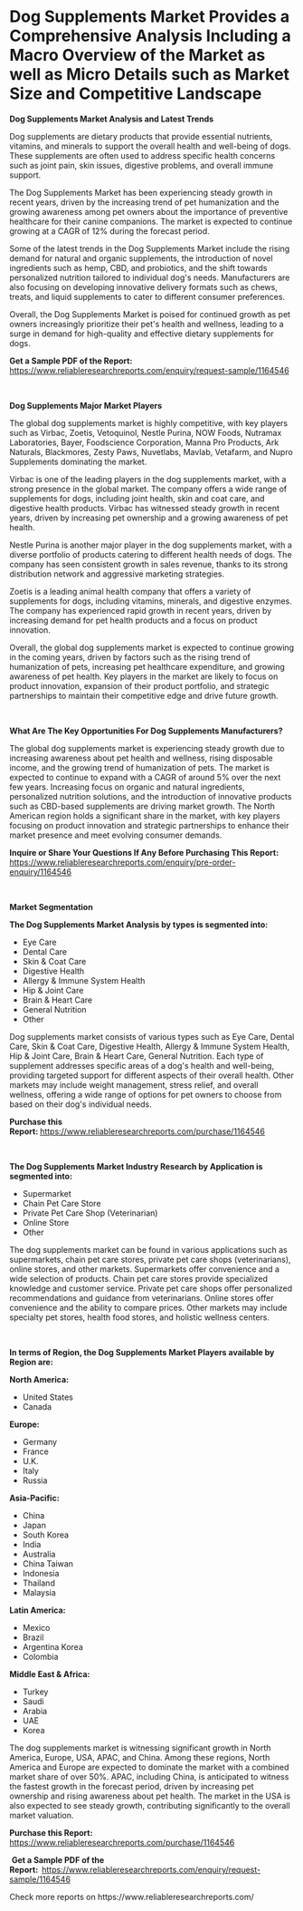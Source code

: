 <p><h1>Dog Supplements Market Provides a Comprehensive Analysis Including a Macro Overview of the Market as well as Micro Details such as Market Size and Competitive Landscape</h1></p><p><strong>Dog Supplements Market Analysis and Latest Trends</strong></p>
<p><p>Dog supplements are dietary products that provide essential nutrients, vitamins, and minerals to support the overall health and well-being of dogs. These supplements are often used to address specific health concerns such as joint pain, skin issues, digestive problems, and overall immune support.</p><p>The Dog Supplements Market has been experiencing steady growth in recent years, driven by the increasing trend of pet humanization and the growing awareness among pet owners about the importance of preventive healthcare for their canine companions. The market is expected to continue growing at a CAGR of 12% during the forecast period.</p><p>Some of the latest trends in the Dog Supplements Market include the rising demand for natural and organic supplements, the introduction of novel ingredients such as hemp, CBD, and probiotics, and the shift towards personalized nutrition tailored to individual dog's needs. Manufacturers are also focusing on developing innovative delivery formats such as chews, treats, and liquid supplements to cater to different consumer preferences.</p><p>Overall, the Dog Supplements Market is poised for continued growth as pet owners increasingly prioritize their pet's health and wellness, leading to a surge in demand for high-quality and effective dietary supplements for dogs.</p></p>
<p><strong>Get a Sample PDF of the Report:&nbsp;</strong> <a href="https://www.reliableresearchreports.com/enquiry/request-sample/1164546">https://www.reliableresearchreports.com/enquiry/request-sample/1164546</a></p>
<p>&nbsp;</p>
<p><strong>Dog Supplements Major Market Players</strong></p>
<p><p>The global dog supplements market is highly competitive, with key players such as Virbac, Zoetis, Vetoquinol, Nestle Purina, NOW Foods, Nutramax Laboratories, Bayer, Foodscience Corporation, Manna Pro Products, Ark Naturals, Blackmores, Zesty Paws, Nuvetlabs, Mavlab, Vetafarm, and Nupro Supplements dominating the market.</p><p>Virbac is one of the leading players in the dog supplements market, with a strong presence in the global market. The company offers a wide range of supplements for dogs, including joint health, skin and coat care, and digestive health products. Virbac has witnessed steady growth in recent years, driven by increasing pet ownership and a growing awareness of pet health.</p><p>Nestle Purina is another major player in the dog supplements market, with a diverse portfolio of products catering to different health needs of dogs. The company has seen consistent growth in sales revenue, thanks to its strong distribution network and aggressive marketing strategies.</p><p>Zoetis is a leading animal health company that offers a variety of supplements for dogs, including vitamins, minerals, and digestive enzymes. The company has experienced rapid growth in recent years, driven by increasing demand for pet health products and a focus on product innovation.</p><p>Overall, the global dog supplements market is expected to continue growing in the coming years, driven by factors such as the rising trend of humanization of pets, increasing pet healthcare expenditure, and growing awareness of pet health. Key players in the market are likely to focus on product innovation, expansion of their product portfolio, and strategic partnerships to maintain their competitive edge and drive future growth.</p></p>
<p>&nbsp;</p>
<p><strong>What Are The Key Opportunities For Dog Supplements Manufacturers?</strong></p>
<p><p>The global dog supplements market is experiencing steady growth due to increasing awareness about pet health and wellness, rising disposable income, and the growing trend of humanization of pets. The market is expected to continue to expand with a CAGR of around 5% over the next few years. Increasing focus on organic and natural ingredients, personalized nutrition solutions, and the introduction of innovative products such as CBD-based supplements are driving market growth. The North American region holds a significant share in the market, with key players focusing on product innovation and strategic partnerships to enhance their market presence and meet evolving consumer demands.</p></p>
<p><strong>Inquire or Share Your Questions If Any Before Purchasing This Report:</strong> <a href="https://www.reliableresearchreports.com/enquiry/pre-order-enquiry/1164546">https://www.reliableresearchreports.com/enquiry/pre-order-enquiry/1164546</a></p>
<p>&nbsp;</p>
<p><strong>Market Segmentation</strong></p>
<p><strong>The Dog Supplements Market Analysis by types is segmented into:</strong></p>
<p><ul><li>Eye Care</li><li>Dental Care</li><li>Skin & Coat Care</li><li>Digestive Health</li><li>Allergy & Immune System Health</li><li>Hip & Joint Care</li><li>Brain & Heart Care</li><li>General Nutrition</li><li>Other</li></ul></p>
<p><p>Dog supplements market consists of various types such as Eye Care, Dental Care, Skin & Coat Care, Digestive Health, Allergy & Immune System Health, Hip & Joint Care, Brain & Heart Care, General Nutrition. Each type of supplement addresses specific areas of a dog's health and well-being, providing targeted support for different aspects of their overall health. Other markets may include weight management, stress relief, and overall wellness, offering a wide range of options for pet owners to choose from based on their dog's individual needs.</p></p>
<p><strong>Purchase this Report:&nbsp;</strong><a href="https://www.reliableresearchreports.com/purchase/1164546">https://www.reliableresearchreports.com/purchase/1164546</a></p>
<p>&nbsp;</p>
<p><strong>The Dog Supplements Market Industry Research by Application is segmented into:</strong></p>
<p><ul><li>Supermarket</li><li>Chain Pet Care Store</li><li>Private Pet Care Shop (Veterinarian)</li><li>Online Store</li><li>Other</li></ul></p>
<p><p>The dog supplements market can be found in various applications such as supermarkets, chain pet care stores, private pet care shops (veterinarians), online stores, and other markets. Supermarkets offer convenience and a wide selection of products. Chain pet care stores provide specialized knowledge and customer service. Private pet care shops offer personalized recommendations and guidance from veterinarians. Online stores offer convenience and the ability to compare prices. Other markets may include specialty pet stores, health food stores, and holistic wellness centers.</p></p>
<p>&nbsp;</p>
<p><strong>In terms of Region, the Dog Supplements Market Players available by Region are:</strong></p>
<p>
    <p> <strong> North America: </strong>
        <ul>
            <li>United States</li>
            <li>Canada</li>
        </ul>
        </p> 
    <p> <strong> Europe: </strong>
        <ul>
            <li>Germany</li>
            <li>France</li>
            <li>U.K.</li>
            <li>Italy</li>
            <li>Russia</li>
        </ul>
        </p> 
    <p> <strong> Asia-Pacific: </strong>
        <ul>
            <li>China</li>
            <li>Japan</li>
            <li>South Korea</li>
            <li>India</li>
            <li>Australia</li>
            <li>China Taiwan</li>
            <li>Indonesia</li>
            <li>Thailand</li>
            <li>Malaysia</li>
        </ul>
        </p> 
    <p> <strong> Latin America: </strong>
        <ul>
            <li>Mexico</li>
            <li>Brazil</li>
            <li>Argentina Korea</li>
            <li>Colombia</li>
        </ul>
        </p> 
    <p> <strong> Middle East & Africa: </strong>
        <ul>
            <li>Turkey</li>
            <li>Saudi</li>
            <li>Arabia</li>
            <li>UAE</li>
            <li>Korea</li>
        </ul>
    </p>
    </p>
<p><p>The dog supplements market is witnessing significant growth in North America, Europe, USA, APAC, and China. Among these regions, North America and Europe are expected to dominate the market with a combined market share of over 50%. APAC, including China, is anticipated to witness the fastest growth in the forecast period, driven by increasing pet ownership and rising awareness about pet health. The market in the USA is also expected to see steady growth, contributing significantly to the overall market valuation.</p></p>
<p><strong>Purchase this Report: </strong><a href="https://www.reliableresearchreports.com/purchase/1164546">https://www.reliableresearchreports.com/purchase/1164546</a></p>
<p>&nbsp;<strong>Get a Sample PDF of the Report:&nbsp;&nbsp;</strong><a href="https://www.reliableresearchreports.com/enquiry/request-sample/1164546">https://www.reliableresearchreports.com/enquiry/request-sample/1164546</a></p>
<p><strong></strong></p>
<p>Check more reports on https://www.reliableresearchreports.com/</p>